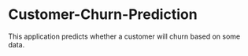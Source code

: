 # Customer-Churn-Prediction
This application predicts whether a customer will churn based on some data.
